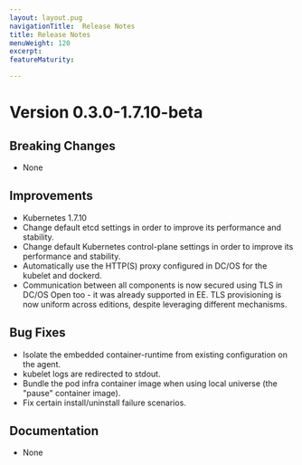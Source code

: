 ```yaml
---
layout: layout.pug
navigationTitle:  Release Notes
title: Release Notes
menuWeight: 120
excerpt:
featureMaturity:

---
```


<!-- This source repo for this topic is https://github.com/mesosphere/dcos-kubernetes -->


# Version 0.3.0-1.7.10-beta

## Breaking Changes

- None

## Improvements

- Kubernetes 1.7.10
- Change default etcd settings in order to improve its performance and stability.
- Change default Kubernetes control-plane settings in order to improve its performance and stability.
- Automatically use the HTTP(S) proxy configured in DC/OS for the kubelet and dockerd.
- Communication between all components is now secured using TLS in  DC/OS Open too - it was already supported in EE. TLS provisioning is now uniform across editions, despite leveraging different mechanisms.

## Bug Fixes

- Isolate the embedded container-runtime from existing configuration on the agent.
- kubelet logs are redirected to stdout.
- Bundle the pod infra container image when using local universe (the "pause" container image).
- Fix certain install/uninstall failure scenarios.

## Documentation

- None
